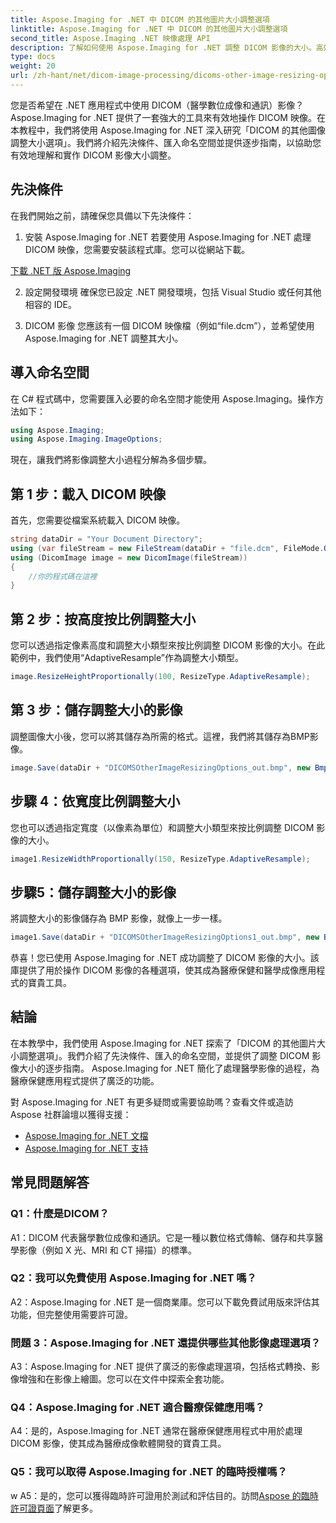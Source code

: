 ```yaml
---
title: Aspose.Imaging for .NET 中 DICOM 的其他圖片大小調整選項
linktitle: Aspose.Imaging for .NET 中 DICOM 的其他圖片大小調整選項
second_title: Aspose.Imaging .NET 映像處理 API
description: 了解如何使用 Aspose.Imaging for .NET 調整 DICOM 影像的大小。高效醫學影像處理的分步指南。
type: docs
weight: 20
url: /zh-hant/net/dicom-image-processing/dicoms-other-image-resizing-options/
---
```

您是否希望在 .NET 應用程式中使用 DICOM（醫學數位成像和通訊）影像？ Aspose.Imaging for .NET 提供了一套強大的工具來有效地操作 DICOM 映像。在本教程中，我們將使用 Aspose.Imaging for .NET 深入研究「DICOM 的其他圖像調整大小選項」。我們將介紹先決條件、匯入命名空間並提供逐步指南，以協助您有效地理解和實作 DICOM 影像大小調整。

## 先決條件

在我們開始之前，請確保您具備以下先決條件：

1. 安裝 Aspose.Imaging for .NET
若要使用 Aspose.Imaging for .NET 處理 DICOM 映像，您需要安裝該程式庫。您可以從網站下載。

[下載 .NET 版 Aspose.Imaging](https://releases.aspose.com/imaging/net/)

2. 設定開發環境
確保您已設定 .NET 開發環境，包括 Visual Studio 或任何其他相容的 IDE。

3. DICOM 影像
您應該有一個 DICOM 映像檔（例如“file.dcm”），並希望使用 Aspose.Imaging for .NET 調整其大小。

## 導入命名空間

在 C# 程式碼中，您需要匯入必要的命名空間才能使用 Aspose.Imaging。操作方法如下：

```csharp
using Aspose.Imaging;
using Aspose.Imaging.ImageOptions;
```

現在，讓我們將影像調整大小過程分解為多個步驟。

## 第 1 步：載入 DICOM 映像
首先，您需要從檔案系統載入 DICOM 映像。

```csharp
string dataDir = "Your Document Directory";
using (var fileStream = new FileStream(dataDir + "file.dcm", FileMode.Open, FileAccess.Read))
using (DicomImage image = new DicomImage(fileStream))
{
    //你的程式碼在這裡
}
```

## 第 2 步：按高度按比例調整大小
您可以透過指定像素高度和調整大小類型來按比例調整 DICOM 影像的大小。在此範例中，我們使用“AdaptiveResample”作為調整大小類型。

```csharp
image.ResizeHeightProportionally(100, ResizeType.AdaptiveResample);
```

## 第 3 步：儲存調整大小的影像
調整圖像大小後，您可以將其儲存為所需的格式。這裡，我們將其儲存為BMP影像。

```csharp
image.Save(dataDir + "DICOMSOtherImageResizingOptions_out.bmp", new BmpOptions());
```

## 步驟 4：依寬度比例調整大小
您也可以透過指定寬度（以像素為單位）和調整大小類型來按比例調整 DICOM 影像的大小。

```csharp
image1.ResizeWidthProportionally(150, ResizeType.AdaptiveResample);
```

## 步驟5：儲存調整大小的影像
將調整大小的影像儲存為 BMP 影像，就像上一步一樣。

```csharp
image1.Save(dataDir + "DICOMSOtherImageResizingOptions1_out.bmp", new BmpOptions());
```

恭喜！您已使用 Aspose.Imaging for .NET 成功調整了 DICOM 影像的大小。該庫提供了用於操作 DICOM 影像的各種選項，使其成為醫療保健和醫學成像應用程式的寶貴工具。

## 結論

在本教學中，我們使用 Aspose.Imaging for .NET 探索了「DICOM 的其他圖片大小調整選項」。我們介紹了先決條件、匯入的命名空間，並提供了調整 DICOM 影像大小的逐步指南。 Aspose.Imaging for .NET 簡化了處理醫學影像的過程，為醫療保健應用程式提供了廣泛的功能。

對 Aspose.Imaging for .NET 有更多疑問或需要協助嗎？查看文件或造訪 Aspose 社群論壇以獲得支援：

- [Aspose.Imaging for .NET 文檔](https://reference.aspose.com/imaging/net/)
- [Aspose.Imaging for .NET 支持](https://forum.aspose.com/)

## 常見問題解答

### Q1：什麼是DICOM？

A1：DICOM 代表醫學數位成像和通訊。它是一種以數位格式傳輸、儲存和共享醫學影像（例如 X 光、MRI 和 CT 掃描）的標準。

### Q2：我可以免費使用 Aspose.Imaging for .NET 嗎？

A2：Aspose.Imaging for .NET 是一個商業庫。您可以下載免費試用版來評估其功能，但完整使用需要許可證。

### 問題 3：Aspose.Imaging for .NET 還提供哪些其他影像處理選項？

A3：Aspose.Imaging for .NET 提供了廣泛的影像處理選項，包括格式轉換、影像增強和在影像上繪圖。您可以在文件中探索全套功能。

### Q4：Aspose.Imaging for .NET 適合醫療保健應用嗎？

A4：是的，Aspose.Imaging for .NET 通常在醫療保健應用程式中用於處理 DICOM 影像，使其成為醫療成像軟體開發的寶貴工具。

### Q5：我可以取得 Aspose.Imaging for .NET 的臨時授權嗎？
w
 A5：是的，您可以獲得臨時許可證用於測試和評估目的。訪問[Aspose 的臨時許可證頁面](https://purchase.aspose.com/temporary-license/)了解更多。